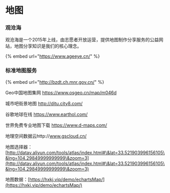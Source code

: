 # 地图

### 观沧海

观沧海是一个2015年上线，由志愿者开放运营，提供地图制作分享服务的公益网站，地图分享知识是我们的核心理念。&#x20;

{% embed url="https://www.ageeye.cn/" %}

### 标准地图服务

{% embed url="http://bzdt.ch.mnr.gov.cn/" %}



Geo中国地图集网 https://www.osgeo.cn/map/m046d



城市吧街景地图 http://ditu.city8.com/



谷歌地球在线 https://www.earthol.com/



世界免费专业地图下载 https://www.d-maps.com/



地理空间数据云http://www.gscloud.cn/

地图选择器：[http://datav.aliyun.com/tools/atlas/index.html#\&lat=33.521903996156105\&lng=104.29849999999999\&zoom=3](http://datav.aliyun.com/tools/atlas/index.html#\&lat=33.521903996156105\&lng=104.29849999999999\&zoom=3)

地图数据：[https://hxkj.vip/demo/echartsMap/](https://hxkj.vip/demo/echartsMap/)
